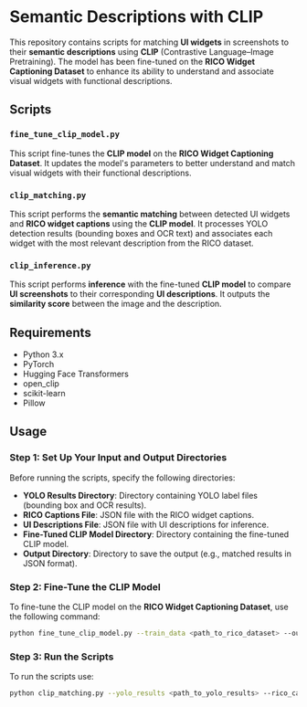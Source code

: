 # Semantic Descriptions with CLIP

This repository contains scripts for matching **UI widgets** in screenshots to their **semantic descriptions** using **CLIP** (Contrastive Language–Image Pretraining). The model has been fine-tuned on the **RICO Widget Captioning Dataset** to enhance its ability to understand and associate visual widgets with functional descriptions.



## Scripts

### `fine_tune_clip_model.py`

This script fine-tunes the **CLIP model** on the **RICO Widget Captioning Dataset**. It updates the model's parameters to better understand and match visual widgets with their functional descriptions.



### `clip_matching.py`

This script performs the **semantic matching** between detected UI widgets and **RICO widget captions** using the **CLIP model**. It processes YOLO detection results (bounding boxes and OCR text) and associates each widget with the most relevant description from the RICO dataset.

### `clip_inference.py`

This script performs **inference** with the fine-tuned **CLIP model** to compare **UI screenshots** to their corresponding **UI descriptions**. It outputs the **similarity score** between the image and the description.


## Requirements

- Python 3.x
- PyTorch
- Hugging Face Transformers
- open_clip
- scikit-learn
- Pillow



## Usage

### Step 1: Set Up Your Input and Output Directories

Before running the scripts, specify the following directories:

- **YOLO Results Directory**: Directory containing YOLO label files (bounding box and OCR results).
- **RICO Captions File**: JSON file with the RICO widget captions.
- **UI Descriptions File**: JSON file with UI descriptions for inference.
- **Fine-Tuned CLIP Model Directory**: Directory containing the fine-tuned CLIP model.
- **Output Directory**: Directory to save the output (e.g., matched results in JSON format).

### Step 2: Fine-Tune the CLIP Model

To fine-tune the CLIP model on the **RICO Widget Captioning Dataset**, use the following command:

```bash
python fine_tune_clip_model.py --train_data <path_to_rico_dataset> --output_dir <path_to_save_finetuned_model>
```
### Step 3: Run the Scripts

 To run the scripts use:

```bash
python clip_matching.py --yolo_results <path_to_yolo_results> --rico_captions <path_to_rico_captions> --output_dir <path_to_output_directory>
```


